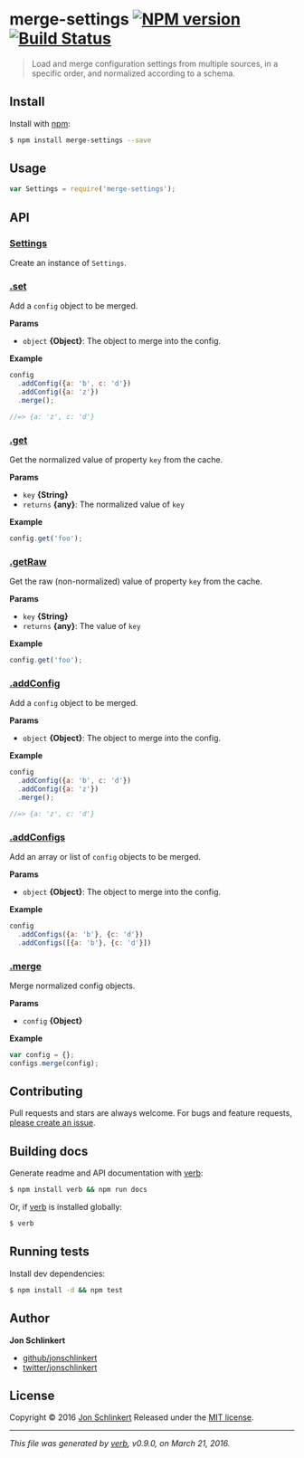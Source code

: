 # merge-settings [![NPM version](https://img.shields.io/npm/v/merge-settings.svg)](https://www.npmjs.com/package/merge-settings) [![Build Status](https://img.shields.io/travis/jonschlinkert/merge-settings.svg)](https://travis-ci.org/jonschlinkert/merge-settings)

> Load and merge configuration settings from multiple sources, in a specific order, and normalized according to a schema.

## Install

Install with [npm](https://www.npmjs.com/):

```sh
$ npm install merge-settings --save
```

## Usage

```js
var Settings = require('merge-settings');
```

## API

### [Settings](index.js#L11)

Create an instance of `Settings`.

### [.set](index.js#L36)

Add a `config` object to be merged.

**Params**

* `object` **{Object}**: The object to merge into the config.

**Example**

```js
config
  .addConfig({a: 'b', c: 'd'})
  .addConfig({a: 'z'})
  .merge();

//=> {a: 'z', c: 'd'}
```

### [.get](index.js#L56)

Get the normalized value of property `key` from the cache.

**Params**

* `key` **{String}**
* `returns` **{any}**: The normalized value of `key`

**Example**

```js
config.get('foo');
```

### [.getRaw](index.js#L71)

Get the raw (non-normalized) value of property `key` from the cache.

**Params**

* `key` **{String}**
* `returns` **{any}**: The value of `key`

**Example**

```js
config.get('foo');
```

### [.addConfig](index.js#L91)

Add a `config` object to be merged.

**Params**

* `object` **{Object}**: The object to merge into the config.

**Example**

```js
config
  .addConfig({a: 'b', c: 'd'})
  .addConfig({a: 'z'})
  .merge();

//=> {a: 'z', c: 'd'}
```

### [.addConfigs](index.js#L117)

Add an array or list of `config` objects to be merged.

**Params**

* `object` **{Object}**: The object to merge into the config.

**Example**

```js
config
  .addConfigs({a: 'b'}, {c: 'd'})
  .addConfigs([{a: 'b'}, {c: 'd'}])
```

### [.merge](index.js#L139)

Merge normalized config objects.

**Params**

* `config` **{Object}**

**Example**

```js
var config = {};
configs.merge(config);
```

## Contributing

Pull requests and stars are always welcome. For bugs and feature requests, [please create an issue](https://github.com/jonschlinkert/merge-settings/issues/new).

## Building docs

Generate readme and API documentation with [verb](https://github.com/verbose/verb):

```sh
$ npm install verb && npm run docs
```

Or, if [verb](https://github.com/verbose/verb) is installed globally:

```sh
$ verb
```

## Running tests

Install dev dependencies:

```sh
$ npm install -d && npm test
```

## Author

**Jon Schlinkert**

* [github/jonschlinkert](https://github.com/jonschlinkert)
* [twitter/jonschlinkert](http://twitter.com/jonschlinkert)

## License

Copyright © 2016 [Jon Schlinkert](https://github.com/jonschlinkert)
Released under the [MIT license](https://github.com/jonschlinkert/merge-settings/blob/master/LICENSE).

***

_This file was generated by [verb](https://github.com/verbose/verb), v0.9.0, on March 21, 2016._